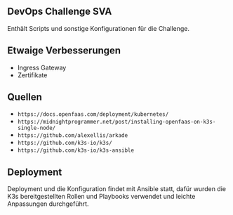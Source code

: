 ## DevOps Challenge SVA

Enthält Scripts und sonstige Konfigurationen für die Challenge. 

## Etwaige Verbesserungen 

- Ingress Gateway
- Zertifikate

## Quellen 

- `https://docs.openfaas.com/deployment/kubernetes/`
- `https://midnightprogrammer.net/post/installing-openfaas-on-k3s-single-node/`
- `https://github.com/alexellis/arkade`
- `https://github.com/k3s-io/k3s/`
- `https://github.com/k3s-io/k3s-ansible`

## Deployment

Deployment und die Konfiguration findet mit Ansible statt, dafür wurden die K3s
bereitgestellten Rollen und Playbooks verwendet und leichte Anpassungen durchgeführt.
